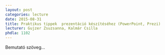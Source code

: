 ```yaml
---
layout: post
categories: lecture
date: 2015-08-31
title: Praktikus tippek  prezentáció készítéséhez (PowerPoint, Prezi)
lecturer: Gujzer Zsuzsanna, Kalmár Csilla
phdla: 1102
---
```


Bemutató szöveg...
